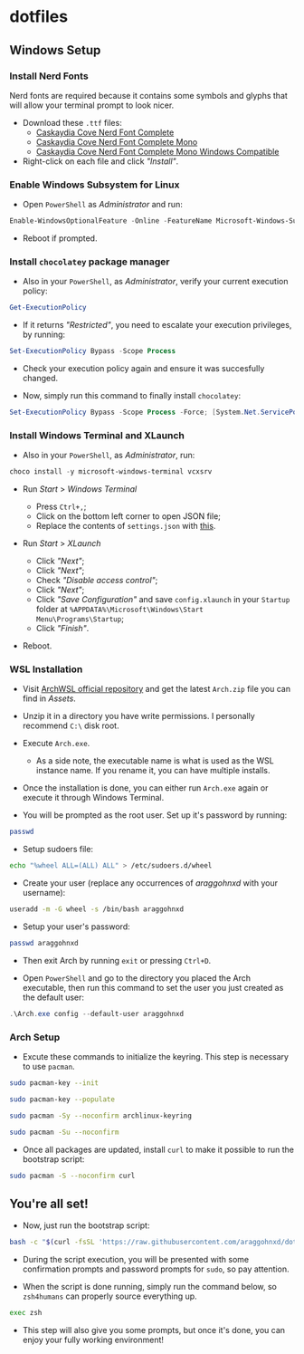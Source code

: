 # dotfiles

## Windows Setup

### Install Nerd Fonts

Nerd fonts are required because it contains some symbols and glyphs that will allow your terminal prompt to look nicer.

- Download these `.ttf` files:
	- [Caskaydia Cove Nerd Font Complete](https://raw.githubusercontent.com/araggohnxd/dotfiles/master/.fonts/Caskaydia%20Cove%20Nerd%20Font%20Complete.ttf)
	- [Caskaydia Cove Nerd Font Complete Mono](https://raw.githubusercontent.com/araggohnxd/dotfiles/master/.fonts/Caskaydia%20Cove%20Nerd%20Font%20Complete%20Mono.ttf)
	- [Caskaydia Cove Nerd Font Complete Mono Windows Compatible](https://raw.githubusercontent.com/araggohnxd/dotfiles/master/.fonts/Caskaydia%20Cove%20Nerd%20Font%20Complete%20Mono%20Windows%20Compatible.ttf)
- Right-click on each file and click *"Install"*.

### Enable Windows Subsystem for Linux

- Open `PowerShell` as *Administrator* and run:
```powershell
Enable-WindowsOptionalFeature -Online -FeatureName Microsoft-Windows-Subsystem-Linux
```
- Reboot if prompted.

### Install `chocolatey` package manager
- Also in your `PowerShell`, as *Administrator*, verify your current execution policy:
```powershell
Get-ExecutionPolicy
```

- If it returns *"Restricted"*, you need to escalate your execution privileges, by running:
```powershell
Set-ExecutionPolicy Bypass -Scope Process
```
- Check your execution policy again and ensure it was succesfully changed.

- Now, simply run this command to finally install `chocolatey`:
```powershell
Set-ExecutionPolicy Bypass -Scope Process -Force; [System.Net.ServicePointManager]::SecurityProtocol = [System.Net.ServicePointManager]::SecurityProtocol -bor 3072; iex ((New-Object System.Net.WebClient).DownloadString('https://community.chocolatey.org/install.ps1'))
```
### Install Windows Terminal and XLaunch

- Also in your `PowerShell`, as *Administrator*, run:
```powershell
choco install -y microsoft-windows-terminal vcxsrv
```

- Run *Start* > *Windows Terminal*
	- Press `Ctrl+,`;
	- Click on the bottom left corner to open JSON file;
	- Replace the contents of `settings.json` with [this](https://raw.githubusercontent.com/araggohnxd/dotfiles/master/.config/windows-terminal-settings.json).

- Run *Start* > *XLaunch*
	- Click *"Next"*;
	- Click *"Next"*;
	- Check *"Disable access control"*;
	- Click *"Next"*;
	- Click *"Save Configuration"* and save `config.xlaunch` in your `Startup` folder at `%APPDATA%\Microsoft\Windows\Start Menu\Programs\Startup`;
	- Click *"Finish"*.
- Reboot.

### WSL Installation
- Visit [ArchWSL official repository](https://github.com/yuk7/ArchWSL/releases/latest) and get the latest `Arch.zip` file you can find in *Assets*.
- Unzip it in a directory you have write permissions. I personally recommend `C:\` disk root.
- Execute `Arch.exe`.
	- As a side note, the executable name is what is used as the WSL instance name. If you rename it, you can have multiple installs.
- Once the installation is done, you can either run `Arch.exe` again or execute it through Windows Terminal.

- You will be prompted as the root user. Set up it's password by running:
```sh
passwd
```

- Setup sudoers file:
```sh
echo "%wheel ALL=(ALL) ALL" > /etc/sudoers.d/wheel
```

- Create your user (replace any occurrences of *araggohnxd* with your username):
```sh
useradd -m -G wheel -s /bin/bash araggohnxd
```

- Setup your user's password:
```sh
passwd araggohnxd
```
- Then exit Arch by running `exit` or pressing `Ctrl+D`.

- Open `PowerShell` and go to the directory you placed the Arch executable, then run this command to set the user you just created as the default user:
```powershell
.\Arch.exe config --default-user araggohnxd
```

### Arch Setup
- Excute these commands to initialize the keyring. This step is necessary to use `pacman`.
```sh
sudo pacman-key --init
```

```sh
sudo pacman-key --populate
```

```sh
sudo pacman -Sy --noconfirm archlinux-keyring
```

```sh
sudo pacman -Su --noconfirm
```

- Once all packages are updated, install `curl` to make it possible to run the bootstrap script:
```sh
sudo pacman -S --noconfirm curl
```

## You're all set!
- Now, just run the bootstrap script:
```sh
bash -c "$(curl -fsSL 'https://raw.githubusercontent.com/araggohnxd/dotfiles/master/.zsh/bin/bootstrap.sh')"
```
- During the script execution, you will be presented with some confirmation prompts and password prompts for `sudo`, so pay attention.

- When the script is done running, simply run the command below, so `zsh4humans` can properly source everything up.
```sh
exec zsh
```
- This step will also give you some prompts, but once it's done, you can enjoy your fully working environment!
